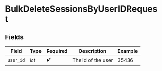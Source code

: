 # BulkDeleteSessionsByUserIDRequest


## Fields

| Field              | Type               | Required           | Description        | Example            |
| ------------------ | ------------------ | ------------------ | ------------------ | ------------------ |
| `user_id`          | *int*              | :heavy_check_mark: | The id of the user | 35436              |